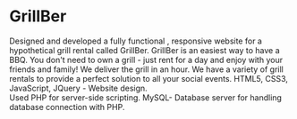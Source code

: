 # GrillBer
Designed and developed a fully functional , responsive website for a hypothetical grill rental called GrillBer. 
GrillBer is an easiest way to have a BBQ. 
You don't need to own a grill - just rent for a day and enjoy with your friends and family! 
We deliver the grill in an hour. We have a variety of grill rentals to provide a perfect solution to all your social events. 
HTML5, CSS3, JavaScript, JQuery - Website design.  
Used PHP for server-side scripting. 
MySQL- Database server for handling database connection with PHP.
